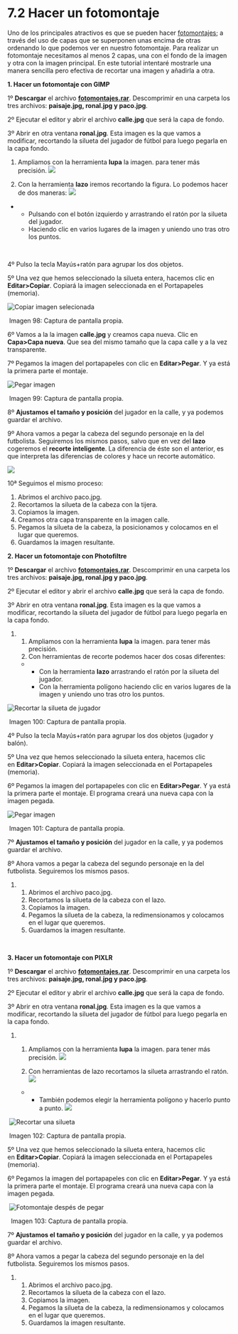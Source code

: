 # 7.2 Hacer un fotomontaje

Uno de los principales atractivos es que se pueden hacer [fotomontajes](http://es.wikipedia.org/wiki/Fotomontaje); a través del uso de capas que se superponen unas encima de otras ordenando lo que podemos ver en nuestro fotomontaje. Para realizar un fotomontaje necesitamos al menos 2 capas, una con el fondo de la imagen y otra con la imagen principal. En este tutorial intentaré mostrarle una manera sencilla pero efectiva de recortar una imagen y añadirla a otra.

**1\. Hacer un fotomontaje con GIMP**

1º **Descargar** el archivo [**fotomontajes.rar**](http://aularagon.catedu.es/materialesaularagon2013/imagen/fotomontajes.rar). Descomprimir en una carpeta los tres archivos: **paisaje.jpg, ronal.jpg y paco.jpg**.

2º Ejecutar el editor y abrir el archivo **calle.jpg** que será la capa de fondo.

3º Abrir en otra ventana **ronal.jpg**. Esta imagen es la que vamos a modificar, recortando la silueta del jugador de fútbol para luego pegarla en la capa fondo.


1.  Ampliamos con la herramienta **lupa** la imagen. para tener más precisión. ![](img/lupa.jpg)


2.  Con la herramienta **lazo** iremos recortando la figura. Lo podemos hacer de dos maneras: ![](img/lazo.jpg)


*   *   Pulsando con el botón izquierdo y arrastrando el ratón por la silueta del jugador.
    *   Haciendo clic en varios lugares de la imagen y uniendo uno tras otro los puntos.

 

4º Pulso la tecla Mayús+ratón para agrupar los dos objetos.

5º Una vez que hemos seleccionado la silueta entera, hacemos clic en **Editar>Copiar**. Copiará la imagen seleccionada en el Portapapeles (memoria).


![](img/capas23.jpg "Copiar imagen selecionada")


 Imagen 98: Captura de pantalla propia.

6º Vamos a la la imagen **calle.jpg** y creamos capa nueva. Clic en **Capa>Capa nueva**. Que sea del mismo tamaño que la capa calle y a la vez transparente.

7º Pegamos la imagen del portapapeles con clic en **Editar>Pegar**. Y ya está la primera parte el montaje.


![](img/capas24.jpg "Pegar imagen")


 Imagen 99: Captura de pantalla propia.

8º **Ajustamos el tamaño y posición** del jugador en la calle, y ya podemos guardar el archivo.

9º Ahora vamos a pegar la cabeza del segundo personaje en la del futbolista. Seguiremos los mismos pasos, salvo que en vez del **lazo** cogeremos el **recorte inteligente**. La diferencia de éste son el anterior, es que interpreta las diferencias de colores y hace un recorte automático. 


![](img/tijera.jpg)


10ª Seguimos el mismo proceso:

1.  Abrimos el archivo paco.jpg.
2.  Recortamos la silueta de la cabeza con la tijera.
3.  Copiamos la imagen.
4.  Creamos otra capa transparente en la imagen calle.
5.  Pegamos la silueta de la cabeza, la posicionamos y colocamos en el lugar que queremos.
6.  Guardamos la imagen resultante.

**2\. Hacer un fotomontaje con Photofiltre**

1º **Descargar** el archivo [**fotomontajes.rar**](http://aularagon.catedu.es/materialesaularagon2013/imagen/fotomontajes.rar). Descomprimir en una carpeta los tres archivos: **paisaje.jpg, ronal.jpg y paco.jpg**.

2º Ejecutar el editor y abrir el archivo **calle.jpg** que será la capa de fondo.

3º Abrir en otra ventana **ronal.jpg**. Esta imagen es la que vamos a modificar, recortando la silueta del jugador de fútbol para luego pegarla en la capa fondo.

1.  1.  Ampliamos con la herramienta **lupa** la imagen. para tener más precisión. 
    2.  Con herramientas de recorte podemos hacer dos cosas diferentes: 
    
    *   *   Con la herramienta **lazo** arrastrando el ratón por la silueta del jugador.
        *   Con la herramienta polígono haciendo clic en varios lugares de la imagen y uniendo uno tras otro los puntos.


![](img/capas25.jpg "Recortar la silueta de jugador")


 Imagen 100: Captura de pantalla propia.

4º Pulso la tecla Mayús+ratón para agrupar los dos objetos (jugador y balón).

5º Una vez que hemos seleccionado la silueta entera, hacemos clic en **Editar>Copiar**. Copiará la imagen seleccionada en el Portapapeles (memoria).

6º Pegamos la imagen del portapapeles con clic en **Editar>Pegar**. Y ya está la primera parte el montaje. El programa creará una nueva capa con la imagen pegada.


![](img/capas26.jpg "Pegar imagen")


 Imagen 101: Captura de pantalla propia.

7º **Ajustamos el tamaño y posición** del jugador en la calle, y ya podemos guardar el archivo.

8º Ahora vamos a pegar la cabeza del segundo personaje en la del futbolista. Seguiremos los mismos pasos.

1.  1.  Abrimos el archivo paco.jpg.
    2.  Recortamos la silueta de la cabeza con el lazo.
    3.  Copiamos la imagen.
    4.  Pegamos la silueta de la cabeza, la redimensionamos y colocamos en el lugar que queremos.
    5.  Guardamos la imagen resultante.

 

**3\. Hacer un fotomontaje con PIXLR**

1º **Descargar** el archivo [**fotomontajes.rar**](http://aularagon.catedu.es/materialesaularagon2013/imagen/fotomontajes.rar). Descomprimir en una carpeta los tres archivos: **paisaje.jpg, ronal.jpg y paco.jpg**.

2º Ejecutar el editor y abrir el archivo **calle.jpg** que será la capa de fondo.

3º Abrir en otra ventana **ronal.jpg**. Esta imagen es la que vamos a modificar, recortando la silueta del jugador de fútbol para luego pegarla en la capa fondo.


1.  1.  Ampliamos con la herramienta **lupa** la imagen. para tener más precisión. ![](img/lupa3.jpg)


    2.  Con herramientas de lazo recortamos la silueta arrastrando el ratón.![](img/lazo4.jpg)

    

    *   *   También podemos elegir la herramienta polígono y hacerlo punto a punto. ![](img/poli.jpg)



 ![](img/capas27.jpg "Recortar una silueta")


 Imagen 102: Captura de pantalla propia.

5º Una vez que hemos seleccionado la silueta entera, hacemos clic en **Editar>Copiar**. Copiará la imagen seleccionada en el Portapapeles (memoria).

6º Pegamos la imagen del portapapeles con clic en **Editar>Pegar**. Y ya está la primera parte el montaje. El programa creará una nueva capa con la imagen pegada.


 ![](img/capas28.jpg "Fotomontaje despés de pegar")


  Imagen 103: Captura de pantalla propia.

7º **Ajustamos el tamaño y posición** del jugador en la calle, y ya podemos guardar el archivo.

8º Ahora vamos a pegar la cabeza del segundo personaje en la del futbolista. Seguiremos los mismos pasos.

1.  1.  Abrimos el archivo paco.jpg.
    2.  Recortamos la silueta de la cabeza con el lazo.
    3.  Copiamos la imagen.
    4.  Pegamos la silueta de la cabeza, la redimensionamos y colocamos en el lugar que queremos.
    5.  Guardamos la imagen resultante.

